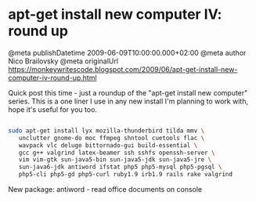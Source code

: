 # apt-get install new computer IV: round up

@meta publishDatetime 2009-06-09T10:00:00.000+02:00
@meta author Nico Brailovsky
@meta originalUrl https://monkeywritescode.blogspot.com/2009/06/apt-get-install-new-computer-iv-round-up.html

Quick post this time - just a roundup of the "apt-get install new computer" series. This is a one liner I use in any new install I'm planning to work with, hope it's useful for you too.

```bash

sudo apt-get install lyx mozilla-thunderbird tilda mmv \
   unclutter gnome-do moc ffmpeg shntool cuetools flac \
   wavpack vlc deluge bittornado-gui build-essential \
   gcc g++ valgrind latex-beamer ssh sshfs openssh-server \
   vim vim-gtk sun-java5-bin sun-java5-jdk sun-java5-jre \
   sun-java6-jdk antiword ifstat php5 php5-mysql php5-pgsql \
   php5-cli php5-gd php5-curl ruby1.9 irb1.9 rails rake valgrind

```

New package: antiword - read office documents on console

